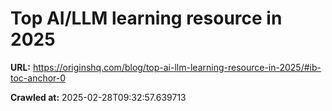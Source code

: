 # Top AI/LLM learning resource in 2025

**URL:** https://originshq.com/blog/top-ai-llm-learning-resource-in-2025/#ib-toc-anchor-0

**Crawled at:** 2025-02-28T09:32:57.639713

